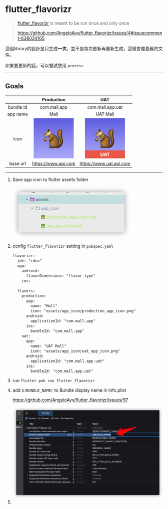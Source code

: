 # flutter_flavorizr


> [flutter_flavorizr](https://pub.dev/packages/flutter_flavorizr) is meant to be run once and only once
>
> https://github.com/AngeloAvv/flutter_flavorizr/issues/4#issuecomment-638034165

這個library的設計是只生成**一次**，並不是每次更新再重新生成，這樣會覆蓋舊的文件。

如果要更新的話，可以嘗試使用 `process`

---

## Goals

|           |         Production         | UAT |
| :-------: | :-----------------: | :-------------: |
| bundle Id | com.mall.app | com.mall.app.uat |
| app name  | Mall | UAT Mall |
|   icon    | <img src="doc/README/image-20220423224250389.png" alt="image-20220423224250389" style="zoom: 25%;" /> | <img src="doc/README/image-20220423224215407.png" alt="image-20220423224215407" style="zoom: 25%;" /> |
| base url | https://www.api.com | https://www.uat.api.com |



---

1. Save app icon to flutter assets folder

   <img src="doc/README/image-20220423230332489.png" alt="image-20220423230332489" style="zoom:50%;" />

2. config `flutter_flavorizr` setting in `pubspec.yaml`

   ```
   flavorizr:
     ide: "idea"
     app:
       android:
         flavorDimensions: "flavor-type"
       ios:
   
     flavors:
       production:
         app:
           name: "Mall"
           icon: "assets/app_icon/production_app_icon.png"
         android:
           applicationId: "com.mall.app"
         ios:
           bundleId: "com.mall.app"
       uat:
         app:
           name: "UAT Mall"
           icon: "assets/app_icon/uat_app_icon.png"
         android:
           applicationId: "com.mall.app.uat"
         ios:
           bundleId: "com.mall.app.uat"
   ```

3. run `flutter pub run flutter_flavorizr`

4. add `$(BUNDLE_NAME)` to Bundle display name in info.plist

   https://github.com/AngeloAvv/flutter_flavorizr/issues/97

   <img src="doc/README/image-20220423230926143.png" alt="image-20220423230926143" style="zoom: 50%;" />

5. 
